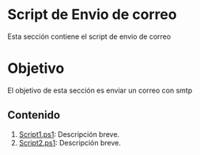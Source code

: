 # Script de Envio de correo

Esta sección contiene el script de envio de  correo

# Objetivo
El objetivo de esta sección es enviar un correo con smtp

## Contenido

1. [Script1.ps1](Script1.ps1): Descripción breve.
2. [Script2.ps1](Script2.ps1): Descripción breve.
